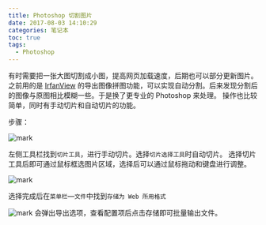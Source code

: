 ```yaml
---
title: Photoshop 切割图片
date: 2017-08-03 14:10:29
categories: 笔记本
toc: true
tags:
  - Photoshop
---
```


有时需要把一张大图切割成小图，提高网页加载速度，后期也可以部分更新图片。
之前用的是 [IrfanView](http://www.irfanview.com/) 的导出图像拼图功能，可以实现自动分割。后来发现分割后的图像与原图相比模糊一些。于是换了更专业的 Photoshop 来处理。
操作也比较简单，同时有手动切片和自动切片的功能。

<!-- more -->

步骤：

![mark](http://oih6hf7qs.bkt.clouddn.com/blog/20170803-170938793.png)

左侧工具栏找到`切片工具`，进行手动切片。选择`切片选择工具`时自动切片。
选择切片工具后即可通过鼠标框选图片区域，选择后可以通过鼠标拖动和键盘进行调整。

![mark](http://oih6hf7qs.bkt.clouddn.com/blog/20170803-171251083.png)

选择完成后在`菜单栏`—`文件`中找到`存储为 Web 所用格式`

![mark](http://oih6hf7qs.bkt.clouddn.com/blog/20170803-171333147.png)
会弹出导出选项，查看配置项后点击存储即可批量输出文件。
